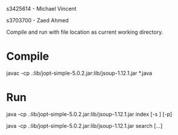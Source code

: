s3425614 - Michael Vincent

s3703700 - Zaed Ahmed


Compile and run with file location as current working directory.


# Compile

javac -cp .:lib/jopt-simple-5.0.2.jar:lib/jsoup-1.12.1.jar *.java


# Run

java -cp .:lib/jopt-simple-5.0.2.jar:lib/jsoup-1.12.1.jar index [-s <path to stoplists>] \[-p] <path to documents>

java -cp .:lib/jopt-simple-5.0.2.jar:lib/jsoup-1.12.1.jar search <path to lexicon> <path to invlists> <path to map> <queryterm> [<additional queryterm>...]
